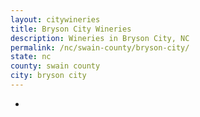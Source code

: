 ```yaml
---
layout: citywineries
title: Bryson City Wineries
description: Wineries in Bryson City, NC
permalink: /nc/swain-county/bryson-city/
state: nc
county: swain county
city: bryson city
---
```

-
